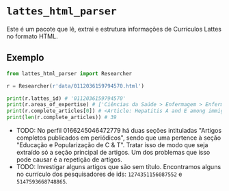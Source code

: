 # `lattes_html_parser`

Este é um pacote que lê, extrai e estrutura informações de Currículos Lattes no formato HTML.

## Exemplo

```py
from lattes_html_parser import Researcher

r = Researcher(r'data/0112036159794570.html')

print(r.lattes_id) # '0112036159794570'
print(r.areas_of_expertise) # ['Ciências da Saúde > Enfermagem > Enfermagem em Doenças Emergentes, Reemergentes e Negligenciadas.', 'Ciências da Saúde > Enfermagem > Enfermagem em Saúde Coletiva.']
print(r.complete_articles[0]) # <Article: Hepatitis A and E among immigrants and refugees in Central Brazil>
print(len(r.complete_articles)) # 39
```

- TODO: No perfil 0166245046472779 há duas seções intituladas "Artigos completos publicados em periódicos", sendo que uma pertence à seção "Educação e Popularização de C & T". Tratar isso de modo que seja extraído só a seção principal de artigos. Um dos problemas que isso pode causar é a repetição de artigos.
- TODO: Investigar alguns artigos que são sem título. Encontramos alguns no currículo dos pesquisadores de ids: `1274351156087552` e `5147593668748865`.